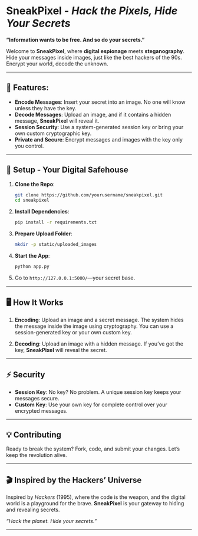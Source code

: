 

# **SneakPixel** - *Hack the Pixels, Hide Your Secrets*

**“Information wants to be free. And so do your secrets.”**

Welcome to **SneakPixel**, where **digital espionage** meets **steganography**. Hide your messages inside images, just like the best hackers of the 90s. Encrypt your world, decode the unknown.

---

## **🚨 Features:**
- **Encode Messages**: Insert your secret into an image. No one will know unless they have the key.
- **Decode Messages**: Upload an image, and if it contains a hidden message, **SneakPixel** will reveal it.
- **Session Security**: Use a system-generated session key or bring your own custom cryptographic key.
- **Private and Secure**: Encrypt messages and images with the key only you control.

---

## **💾 Setup - Your Digital Safehouse**

1. **Clone the Repo**:
    ```bash
    git clone https://github.com/yourusername/sneakpixel.git
    cd sneakpixel
    ```

2. **Install Dependencies**:
    ```bash
    pip install -r requirements.txt
    ```

3. **Prepare Upload Folder**:
    ```bash
    mkdir -p static/uploaded_images
    ```

4. **Start the App**:
    ```bash
    python app.py
    ```

5. Go to `http://127.0.0.1:5000/`—your secret base.

---

## **🖥️ How It Works**

1. **Encoding**: Upload an image and a secret message. The system hides the message inside the image using cryptography. You can use a session-generated key or your own custom key.
   
2. **Decoding**: Upload an image with a hidden message. If you’ve got the key, **SneakPixel** will reveal the secret.

---

## **⚡️ Security**

- **Session Key**: No key? No problem. A unique session key keeps your messages secure.
- **Custom Key**: Use your own key for complete control over your encrypted messages.

---

## **💡 Contributing**

Ready to break the system? Fork, code, and submit your changes. Let’s keep the revolution alive.

---

## **🎬 Inspired by the Hackers’ Universe**

Inspired by *Hackers* (1995), where the code is the weapon, and the digital world is a playground for the brave. **SneakPixel** is your gateway to hiding and revealing secrets.  

*“Hack the planet. Hide your secrets.”*

---

